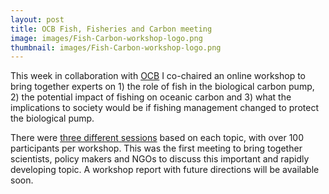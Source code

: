 ```yaml
---
layout: post
title: OCB Fish, Fisheries and Carbon meeting
image: images/Fish-Carbon-workshop-logo.png
thumbnail: images/Fish-Carbon-workshop-logo.png
---
```


This week in collaboration with  [OCB](https://https://www.us-ocb.org/) I co-chaired an online workshop to bring together experts on 1) the role of fish in the biological carbon pump, 2) the potential impact of fishing on oceanic carbon and 3) what the implications to society would be if fishing management changed to protect the biological pump. 


There were [three different sessions](https://www.us-ocb.org/fish-fisheries-and-carbon/) based on each topic, with over 100 participants per workshop. This was the first meeting to bring together scientists, policy makers and NGOs to discuss this important and rapidly developing topic. A workshop report with future directions will be available soon.
